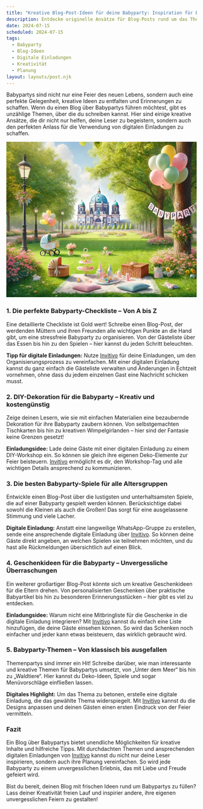```yaml
---
title: "Kreative Blog-Post-Ideen für deine Babyparty: Inspiration für Blogger"
description: Entdecke originelle Ansätze für Blog-Posts rund um das Thema Babypartys, die nicht nur unterhalten, sondern auch praktische Tipps zur Planung und digitalen Einladungen bieten.
date: 2024-07-15
scheduled: 2024-07-15
tags:
  - Babyparty
  - Blog-Ideen
  - Digitale Einladungen
  - Kreativität
  - Planung
layout: layouts/post.njk
---
```


Babypartys sind nicht nur eine Feier des neuen Lebens, sondern auch eine perfekte Gelegenheit, kreative Ideen zu entfalten und Erinnerungen zu schaffen. Wenn du einen Blog über Babypartys führen möchtest, gibt es unzählige Themen, über die du schreiben kannst. Hier sind einige kreative Ansätze, die dir nicht nur helfen, deine Leser zu begeistern, sondern auch den perfekten Anlass für die Verwendung von digitalen Einladungen zu schaffen.

![Babyparty Ideen](/img/picnic-park.webp)

### 1. **Die perfekte Babyparty-Checkliste – Von A bis Z**

Eine detaillierte Checkliste ist Gold wert! Schreibe einen Blog-Post, der werdenden Müttern und ihren Freunden alle wichtigen Punkte an die Hand gibt, um eine stressfreie Babyparty zu organisieren. Von der Gästeliste über das Essen bis hin zu den Spielen – hier kannst du jeden Schritt beleuchten.

**Tipp für digitale Einladungen:** Nutze [Invitivo](https://invitivo.com/create) für deine Einladungen, um den Organisierungsprozess zu vereinfachen. Mit einer digitalen Einladung kannst du ganz einfach die Gästeliste verwalten und Änderungen in Echtzeit vornehmen, ohne dass du jedem einzelnen Gast eine Nachricht schicken musst.

### 2. **DIY-Dekoration für die Babyparty – Kreativ und kostengünstig**

Zeige deinen Lesern, wie sie mit einfachen Materialien eine bezaubernde Dekoration für ihre Babyparty zaubern können. Von selbstgemachten Tischkarten bis hin zu kreativen Wimpelgirlanden – hier sind der Fantasie keine Grenzen gesetzt!

**Einladungsidee:** Lade deine Gäste mit einer digitalen Einladung zu einem DIY-Workshop ein. So können sie gleich ihre eigenen Deko-Elemente zur Feier beisteuern. [Invitivo](https://invitivo.com/) ermöglicht es dir, den Workshop-Tag und alle wichtigen Details ansprechend zu kommunizieren.

### 3. **Die besten Babyparty-Spiele für alle Altersgruppen**

Entwickle einen Blog-Post über die lustigsten und unterhaltsamsten Spiele, die auf einer Babyparty gespielt werden können. Berücksichtige dabei sowohl die Kleinen als auch die Großen! Das sorgt für eine ausgelassene Stimmung und viele Lacher.

**Digitale Einladung:** Anstatt eine langweilige WhatsApp-Gruppe zu erstellen, sende eine ansprechende digitale Einladung über [Invitivo](https://invitivo.com/). So können deine Gäste direkt angeben, an welchen Spielen sie teilnehmen möchten, und du hast alle Rückmeldungen übersichtlich auf einen Blick.

### 4. **Geschenkideen für die Babyparty – Unvergessliche Überraschungen**

Ein weiterer großartiger Blog-Post könnte sich um kreative Geschenkideen für die Eltern drehen. Von personalisierten Geschenken über praktische Babyartikel bis hin zu besonderen Erinnerungsstücken – hier gibt es viel zu entdecken.

**Einladungsidee:** Warum nicht eine Mitbringliste für die Geschenke in die digitale Einladung integrieren? Mit [Invitivo](https://invitivo.com/) kannst du einfach eine Liste hinzufügen, die deine Gäste einsehen können. So wird das Schenken noch einfacher und jeder kann etwas beisteuern, das wirklich gebraucht wird.

### 5. **Babyparty-Themen – Von klassisch bis ausgefallen**

Themenpartys sind immer ein Hit! Schreibe darüber, wie man interessante und kreative Themen für Babypartys umsetzt, von „Unter dem Meer“ bis hin zu „Waldtiere“. Hier kannst du Deko-Ideen, Spiele und sogar Menüvorschläge einfließen lassen.

**Digitales Highlight:** Um das Thema zu betonen, erstelle eine digitale Einladung, die das gewählte Thema widerspiegelt. Mit [Invitivo](https://invitivo.com/) kannst du die Designs anpassen und deinen Gästen einen ersten Eindruck von der Feier vermitteln.

### **Fazit**

Ein Blog über Babypartys bietet unendliche Möglichkeiten für kreative Inhalte und hilfreiche Tipps. Mit durchdachten Themen und ansprechenden digitalen Einladungen von [Invitivo](https://invitivo.com/) kannst du nicht nur deine Leser inspirieren, sondern auch ihre Planung vereinfachen. So wird jede Babyparty zu einem unvergesslichen Erlebnis, das mit Liebe und Freude gefeiert wird.

Bist du bereit, deinen Blog mit frischen Ideen rund um Babypartys zu füllen? Lass deiner Kreativität freien Lauf und inspirier andere, ihre eigenen unvergesslichen Feiern zu gestalten!

